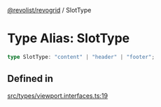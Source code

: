 [@revolist/revogrid](README.md) / SlotType

# Type Alias: SlotType

```ts
type SlotType: "content" | "header" | "footer";
```

## Defined in

[src/types/viewport.interfaces.ts:19](https://github.com/revolist/revogrid/blob/339b58d64f0e4822db63d040318421d77ef85671/src/types/viewport.interfaces.ts#L19)

